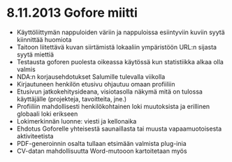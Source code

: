 8.11.2013 Gofore miitti
=======================

- Käyttöliittymän nappuloiden väriin ja nappuloissa esiintyviin kuviin syytä kiinnittää huomiota
- Taitoon liitettävä kuvan siirtämistä lokaaliin ympäristöön URL:n sijasta syytä miettiä
- Testausta goforen puolesta oikeassa käytössä kun statistiikka alkaa olla valmis
- NDA:n korjausehdotukset Salumille tulevalla viikolla
- Kirjautuneen henkilön etusivu ohjautuu omaan profiiliin
- Etusivun jatkokehitysideana, visiotasolla näkymä mitä on tulossa käyttäjälle (projekteja, tavoitteita, jne.)
- Profiiliin mahdollisesti henkilökohtainen loki muutoksista ja erillinen globaali loki erikseen
- Lokimerkinnän luonne: viesti ja kellonaika
- Ehdotus Goforelle yhteisestä saunaillasta tai muusta vapaamuotoisesta aktiviteetista
- PDF-generoinnin osalta tullaan etsimään valmista plug-inia
- CV-datan mahdollisuutta Word-mutooon kartoitetaan myös